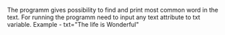 The programm gives possibility to find and print most common word in the text.
For running the programm need to input any text attribute to txt variable.
Example - txt="The life is Wonderful"


